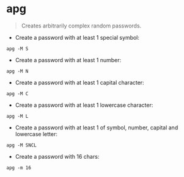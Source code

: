# apg

> Creates arbitrarily complex random passwords.

- Create a password with at least 1 special symbol:

`apg -M S`

- Create a password with at least 1 number:

`apg -M N`

- Create a password with at least 1 capital character:

`apg -M C`

- Create a password with at least 1 lowercase character:

`apg -M L`

- Create a password with at least 1 of symbol, number, capital and lowercase letter:

`apg -M SNCL`

- Create a password with 16 chars:

`apg -m 16`
